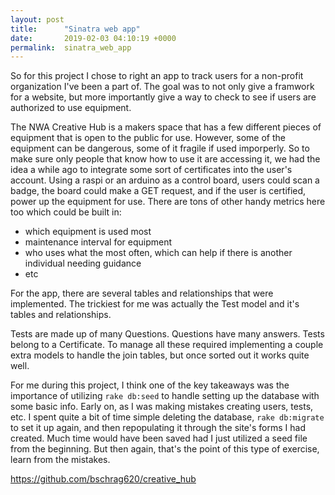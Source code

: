 ```yaml
---
layout: post
title:      "Sinatra web app"
date:       2019-02-03 04:10:19 +0000
permalink:  sinatra_web_app
---
```



So for this project I chose to right an app to track users for a non-profit organization I've been a part of. The goal was to not only give a framwork for a website, but more importantly give a way to check to see if users are authorized to use equipment. 

The NWA Creative Hub is a makers space that has a few different pieces of equipment that is open to the public for use. However, some of the equipment can be dangerous, some of it fragile if used imporperly. So to make sure only people that know how to use it are accessing it, we had the idea a while ago to integrate some sort of certificates into the user's account. Using a raspi or an arduino as a control board, users could scan a badge, the board could make a GET request, and if the user is certified, power up the equipment for use. There are tons of other handy metrics here too which could be built in:

* which equipment is used most
* maintenance interval for equipment
* who uses what the most often, which can help if there is another individual needing guidance
* etc

For the app, there are several tables and relationships that were implemented. The trickiest for me was actually the Test model and it's tables and relationships. 

Tests are made up of many Questions. Questions have many answers. Tests belong to a Certificate. To manage all these required implementing a couple extra models to handle the join tables, but once sorted out it works quite well. 

For me during this project, I think one of the key takeaways was the importance of utilizing `rake db:seed` to handle setting up the database with some basic info. Early on, as I was making mistakes creating users, tests, etc. I spent quite a bit of time simple deleting the database, `rake db:migrate` to set it up again, and then repopulating it through the site's forms I had created. Much time would have been saved had I just utilized a seed file from the beginning.  But then again, that's the point of this type of exercise, learn from the mistakes. 

https://github.com/bschrag620/creative_hub
